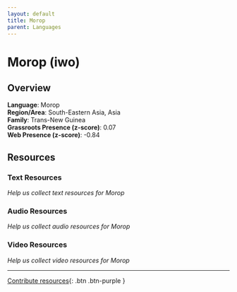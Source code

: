 ```yaml
---
layout: default
title: Morop
parent: Languages
---
```


# Morop (iwo)

## Overview

**Language**: Morop  
**Region/Area**: South-Eastern Asia, Asia  
**Family**: Trans-New Guinea  
**Grassroots Presence (z-score)**: 0.07  
**Web Presence (z-score)**: -0.84  

## Resources

### Text Resources
*Help us collect text resources for Morop*

### Audio Resources
*Help us collect audio resources for Morop*

### Video Resources
*Help us collect video resources for Morop*

---

[Contribute resources](https://forms.office.com/e/1SfLJx3u1r){: .btn .btn-purple }

